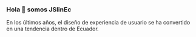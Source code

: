 ### Hola 👋 somos **JSlinEc**
En los últimos años, el diseño de experiencia de usuario se ha convertido en una tendencia dentro de Ecuador.
